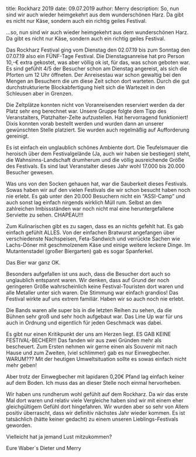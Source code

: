 title: Rockharz 2019
date: 09.07.2019
author: Merry
description: So, nun sind wir auch wieder heimgekehrt aus dem wunderschönen Harz. Da gibt es nicht nur Käse, sondern auch ein richtig geiles Festival.

…so, nun sind wir auch wieder heimgekehrt aus dem wunderschönen Harz. Da gibt es nicht nur Käse, sondern auch ein richtig geiles Festival.

Das Rockharz Festival ging vom Dienstag den 02.07.19 bis zum Sonntag den 07.07.19 also ein FÜNF-Tage Festival. Die Dienstagsanreise hat pro Person 10,-€ extra gekostet, was aber völlig ok ist, für das, was schon geboten war. Es sind gefühlt 4/5 der Besucher schon am Dienstag angereist, als sich die Pforten um 12 Uhr öffneten. Der Anreisestau war schon gewaltig bei den Mengen an Besuchern die um diese Zeit schon dort warteten. Durch die gut durchstrukturierte Blockabfertigung hielt sich die Wartezeit in den Schleusen aber in Grenzen.

Die Zeltplätze konnten nicht von Voranreisenden reserviert werden da der Platz sehr eng berechnet war. Unsere Gruppe folgte dem Tipp des Veranstalters, Platzhalter-Zelte aufzustellen. Hat hervorragend funktioniert! Dixis konnten vorab bestellt werden und wurden dann an unserer gewünschten Stelle platziert. Sie wurden auch regelmäßig auf Aufforderung gereinigt.

Es ist einfach ein unglaublich schönes Ambiente dort. Die Teufelsmauer die heroisch über dem Festivalgelände (Ja, auch wir haben sie bestiegen) steht, die Wahnsinns-Landschaft drumherum und die völlig ausreichende Größe des Festivals. Es sind laut Veranstalter dieses Jahr wohl 17.000 bis 20.000 Besucher gewesen.

Was uns von den Socken gehauen hat, war die Sauberkeit dieses Festivals. Sowas haben wir auf den vielen Festivals die wir schon besucht haben noch nie erlebt. Es gab unter den 20.000 Besuchern nicht ein “ASSI-Camp” und auch sonst lag einfach nirgends wirklich Müll rum. Selbst an den zahlreichen Imbissständen war noch nicht mal eine heruntergefallene Serviette zu sehen. CHAPEAU!!!

Zum Kulinarischen gibt es zu sagen, dass es an nichts gefehlt hat. Es gab einfach gefühlt ALLES. Von der einfachen Bratwurst angefangen über verschiedenste Nachspeisen, Feta-Sandwich und verrückte Sachen wie Lachs-Döner mit geschmolzenem Käse und einige weitere leckere Dinge. Im Mutantenstadel (großer Biergarten) gab es sogar Spanferkel.

Das Bier war ganz OK.

Besonders aufgefallen ist uns auch, dass die Besucher dort auch so unglaublich entspannt waren. Wir denken, dass auf Grund der noch geringeren Größe wahrscheinlich keine Festival-Touristen dort waren und alle Metaller unter sich waren. Die Stimmung war einfach grandios! Das Festival wirkte auf uns extrem familiär. Haben wir so auch noch nie erlebt.

Die Bands waren alle super bis in die letzten Reihen zu sehen, da die Bühnen sehr groß und sehr hoch aufgebaut war. Das Line Up war für uns auch in Ordnung und eigentlich für jeden Geschmack was dabei.

Es gibt nur einen Kritikpunkt der uns am Herzen liegt. ES GAB KEINE FESTIVAL-BECHER!!! Das fanden wir aus zwei Gründen mehr als bescheuert. Zum Ersten nehmen wir gerne einen als Souvenir mit nach Hause und zum Zweiten, (viel schlimmer) gab es nur Einwegbecher. WARUM??? Mit der heutigen Umweltsituation sollte es sowas einfach nicht mehr geben!

Aber trotz der Einwegbecher mit lapidaren 0,20€ Pfand lag einfach keiner auf dem Boden. Ich muss das an dieser Stelle noch einmal hervorheben.

Wir haben uns rundherum wohl gefühlt auf dem Rockharz. Da wir das erste Mal dort waren und relativ viele Vergleiche haben sind wir mit einem eher gleichgültigem Gefühl dort hingefahren. Wir wurden aber so sehr von Allem positiv überrascht, dass wir definitiv nächstes Jahr wieder kommen. Es ist tatsächlich (hätte keiner gedacht) zu einem unseren Lieblings-Festivals geworden.

Vielleicht hat ja jemand Lust mitzukommen?

Eure Waber´s Dieter und Merry